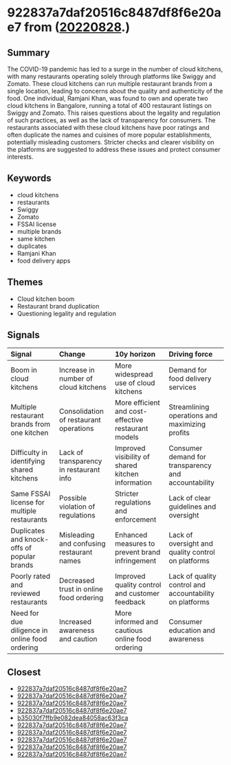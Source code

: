 # 922837a7daf20516c8487df8f6e20ae7 from ([20220828](https://kghosh.substack.com/p/20220828).)

## Summary

The COVID-19 pandemic has led to a surge in the number of cloud kitchens, with many restaurants operating solely through platforms like Swiggy and Zomato. These cloud kitchens can run multiple restaurant brands from a single location, leading to concerns about the quality and authenticity of the food. One individual, Ramjani Khan, was found to own and operate two cloud kitchens in Bangalore, running a total of 400 restaurant listings on Swiggy and Zomato. This raises questions about the legality and regulation of such practices, as well as the lack of transparency for consumers. The restaurants associated with these cloud kitchens have poor ratings and often duplicate the names and cuisines of more popular establishments, potentially misleading customers. Stricter checks and clearer visibility on the platforms are suggested to address these issues and protect consumer interests.

## Keywords

* cloud kitchens
* restaurants
* Swiggy
* Zomato
* FSSAI license
* multiple brands
* same kitchen
* duplicates
* Ramjani Khan
* food delivery apps

## Themes

* Cloud kitchen boom
* Restaurant brand duplication
* Questioning legality and regulation

## Signals

| Signal                                         | Change                                    | 10y horizon                                         | Driving force                                           |
|:-----------------------------------------------|:------------------------------------------|:----------------------------------------------------|:--------------------------------------------------------|
| Boom in cloud kitchens                         | Increase in number of cloud kitchens      | More widespread use of cloud kitchens               | Demand for food delivery services                       |
| Multiple restaurant brands from one kitchen    | Consolidation of restaurant operations    | More efficient and cost-effective restaurant models | Streamlining operations and maximizing profits          |
| Difficulty in identifying shared kitchens      | Lack of transparency in restaurant info   | Improved visibility of shared kitchen information   | Consumer demand for transparency and accountability     |
| Same FSSAI license for multiple restaurants    | Possible violation of regulations         | Stricter regulations and enforcement                | Lack of clear guidelines and oversight                  |
| Duplicates and knock-offs of popular brands    | Misleading and confusing restaurant names | Enhanced measures to prevent brand infringement     | Lack of oversight and quality control on platforms      |
| Poorly rated and reviewed restaurants          | Decreased trust in online food ordering   | Improved quality control and customer feedback      | Lack of quality control and accountability on platforms |
| Need for due diligence in online food ordering | Increased awareness and caution           | More informed and cautious online food ordering     | Consumer education and awareness                        |

## Closest

* [922837a7daf20516c8487df8f6e20ae7](922837a7daf20516c8487df8f6e20ae7)
* [922837a7daf20516c8487df8f6e20ae7](922837a7daf20516c8487df8f6e20ae7)
* [922837a7daf20516c8487df8f6e20ae7](922837a7daf20516c8487df8f6e20ae7)
* [922837a7daf20516c8487df8f6e20ae7](922837a7daf20516c8487df8f6e20ae7)
* [b35030f7ffb9e082dea84058ac63f3ca](b35030f7ffb9e082dea84058ac63f3ca)
* [922837a7daf20516c8487df8f6e20ae7](922837a7daf20516c8487df8f6e20ae7)
* [922837a7daf20516c8487df8f6e20ae7](922837a7daf20516c8487df8f6e20ae7)
* [922837a7daf20516c8487df8f6e20ae7](922837a7daf20516c8487df8f6e20ae7)
* [922837a7daf20516c8487df8f6e20ae7](922837a7daf20516c8487df8f6e20ae7)
* [922837a7daf20516c8487df8f6e20ae7](922837a7daf20516c8487df8f6e20ae7)